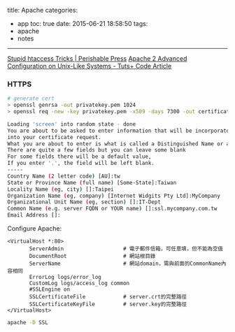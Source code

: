 title: Apache
categories:
  - app
toc: true
date: 2015-06-21 18:58:50
tags:
- apache
- notes
---

[Stupid htaccess Tricks | Perishable Press](https://perishablepress.com/stupid-htaccess-tricks/)
[Apache 2 Advanced Configuration on Unix-Like Systems - Tuts+ Code Article](http://code.tutsplus.com/articles/apache-2-advanced-configuration-on-unix-like-systems--net-26244)

### HTTPS

```sh
# generate cert
> openssl genrsa -out privatekey.pem 1024
> openssl req -new -key privatekey.pem -x509 -days 7300 -out certificate.pem

Loading 'screen' into random state - done
You are about to be asked to enter information that will be incorporated
into your certificate request.
What you are about to enter is what is called a Distinguished Name or a DN.
There are quite a few fields but you can leave some blank
For some fields there will be a default value,
If you enter '.', the field will be left blank.
-----
Country Name (2 letter code) [AU]:tw
State or Province Name (full name) [Some-State]:Taiwan
Locality Name (eg, city) []:Taipei
Organization Name (eg, company) [Internet Widgits Pty Ltd]:MyCompany
Organizational Unit Name (eg, section) []:IT-Dept
Common Name (e.g. server FQDN or YOUR name) []:ssl.mycompany.com.tw
Email Address []:
```

Configure Apache:

```
<VirtualHost *:80>
       ServerAdmin                   # 電子郵件信箱，可任意填，但不能為空值
       DocumentRoot                  # 網站根目錄
       ServerName                    # 網站domain，需與前面的CommonName內容相同
       ErrorLog logs/error_log
       CustomLog logs/access_log common
       #SSLEngine on
       SSLCertificateFile            # server.crt的完整路徑
       SSLCertificateKeyFile         # server.key的完整路徑
</VirtualHost>
```

```sh
apache -D SSL
```
